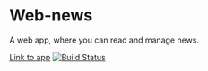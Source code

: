 # Web-news

A web app, where you can read and manage news.

[Link to app](https://web-news.herokuapp.com/)
[![Build Status](https://travis-ci.org/jope25/Web-news.svg?branch=master)](https://travis-ci.org/jope25/Web-news)


